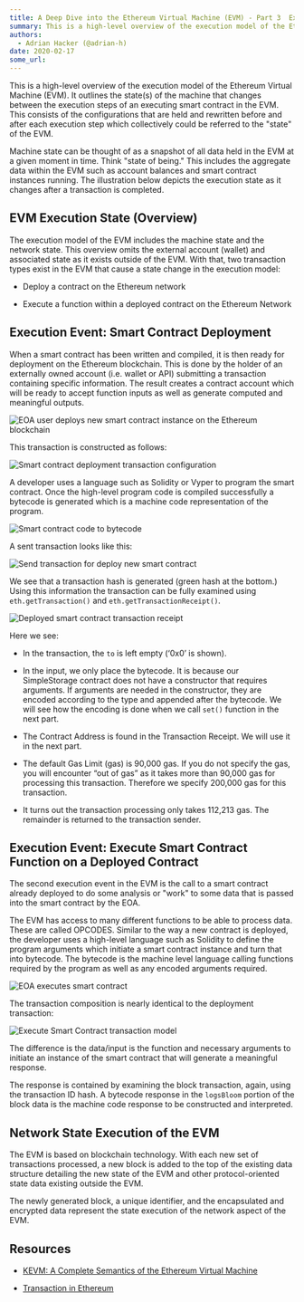 ```yaml
---
title: A Deep Dive into the Ethereum Virtual Machine (EVM) - Part 3  Execution Model of the EVM 
summary: This is a high-level overview of the execution model of the Ethereum Virtual Machine (EVM). It outlines the state(s) of the machine that changes between the exe
authors:
  - Adrian Hacker (@adrian-h)
date: 2020-02-17
some_url: 
---
```



This is a high-level overview of the execution model of the Ethereum Virtual Machine (EVM).  It outlines the state(s) of the machine that changes between the execution steps of an executing smart contract in the EVM.  This consists of the configurations that are held and rewritten before and after each execution step which collectively could be referred to the "state" of the EVM.

Machine state can be thought of as a snapshot of all data held in the EVM at a given moment in time.  Think "state of being."  This includes the aggregate data within the EVM such as account balances and smart contract instances running.  The illustration below depicts the execution state as it changes after a transaction is completed.

## EVM Execution State (Overview)

The execution model of the EVM includes the machine state and the network state. This overview omits the external account (wallet) and associated state as it exists outside of the EVM.  With that, two transaction types exist in the EVM that cause a state change in the execution model:

* Deploy a contract on the Ethereum network

* Execute a function within a deployed contract on the Ethereum Network

## Execution Event: Smart Contract Deployment

When a smart contract has been written and compiled, it is then ready for deployment on the Ethereum blockchain.  This is done by the holder of an externally owned account (i.e. wallet or API) submitting a transaction containing specific information.  The result creates a contract account which will be ready to accept function inputs as well as generate computed and meaningful outputs.

![EOA user deploys new smart contract instance on the Ethereum blockchain](https://i.imgur.com/UmdULIQ.png)

This transaction is constructed as follows:

![Smart contract deployment transaction configuration](https://i.imgur.com/QYepkt5.png)

A developer uses a language such as Solidity or Vyper to program the smart contract.  Once the high-level program code is compiled successfully a bytecode is generated which is a machine code representation of the program.  

![Smart contract code to bytecode](https://i.imgur.com/hPzkXHL.png)

A sent transaction looks like this:

![Send transaction for deploy new smart contract](https://i.imgur.com/Xa7r3h0.png)

We see that a transaction hash is generated (green hash at the bottom.)  Using this information the transaction can be fully examined using `eth.getTransaction()` and `eth.getTransactionReceipt()`.

![Deployed smart contract transaction receipt](https://i.imgur.com/ZF9raB7.png)

Here we see:

* In the transaction, the `to` is left empty (‘0x0’ is shown).

* In the input, we only place the bytecode. It is because our SimpleStorage contract does not have a constructor that requires arguments. If arguments are needed in the constructor, they are encoded according to the type and appended after the bytecode. We will see how the encoding is done when we call `set()` function in the next part.

* The Contract Address is found in the Transaction Receipt. We will use it in the next part.

* The default Gas Limit (gas) is 90,000 gas. If you do not specify the gas, you will encounter “out of gas” as it takes more than 90,000 gas for processing this transaction. Therefore we specify 200,000 gas for this transaction.

* It turns out the transaction processing only takes 112,213 gas. The remainder is returned to the transaction sender.

## Execution Event:  Execute Smart Contract Function on a Deployed Contract

The second execution event in the EVM is the call to a smart contract already deployed to do some analysis or "work" to some data that is passed into the smart contract by the EOA.

The EVM has access to many different functions to be able to process data.  These are called OPCODES.  Similar to the way a new contract is deployed, the developer uses a high-level language such as Solidity to define the program arguments which initiate a smart contract instance and turn that into bytecode.  The bytecode is the machine level language calling functions required by the program as well as any encoded arguments required.

![EOA executes smart contract](https://i.imgur.com/SX4kNB9.png)

The transaction composition is nearly identical to the deployment transaction:

![Execute Smart Contract transaction model](https://i.imgur.com/11IipKe.png)

The difference is the data/input is the function and necessary arguments to initiate an instance of the smart contract that will generate a meaningful response.

The response is contained by examining the block transaction, again, using the transaction ID hash.  A bytecode response in the `logsBloom` portion of the block data is the machine code response to be constructed and interpreted.  

## Network State Execution of the EVM

The EVM is based on blockchain technology.  With each new set of transactions processed, a new block is added to the top of the existing data structure detailing the new state of the EVM and other protocol-oriented state data existing outside the EVM.

The newly generated block, a unique identifier, and the encapsulated and encrypted data represent the state execution of the network aspect of the EVM.

## Resources

* [KEVM:  A Complete Semantics of the Ethereum Virtual Machine](https://www.ideals.illinois.edu/bitstream/handle/2142/97207/hildenbrandt-saxena-zhu-rodrigues-guth-daian-rosu-2017-tr_0818.pdf?sequence=3&isAllowed=y)

* [Transaction in Ethereum](https://medium.com/@kctheservant/transactions-in-ethereum-e85a73068f74)